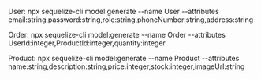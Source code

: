 User:
npx sequelize-cli model:generate --name User --attributes email:string,password:string,role:string,phoneNumber:string,address:string

Order:
npx sequelize-cli model:generate --name Order --attributes UserId:integer,ProductId:integer,quantity:integer

Product:
npx sequelize-cli model:generate --name Product --attributes name:string,description:string,price:integer,stock:integer,imageUrl:string